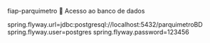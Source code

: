 fiap-parquimetro
📖 Acesso ao banco de dados

spring.flyway.url=jdbc:postgresql://localhost:5432/parquimetroBD
spring.flyway.user=postgres
spring.flyway.password=123456
